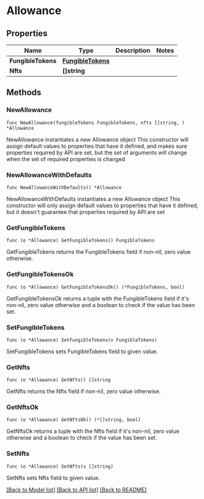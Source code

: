 # Allowance

## Properties

Name | Type | Description | Notes
------------ | ------------- | ------------- | -------------
**FungibleTokens** | [**FungibleTokens**](FungibleTokens.md) |  | 
**Nfts** | **[]string** |  | 

## Methods

### NewAllowance

`func NewAllowance(fungibleTokens FungibleTokens, nfts []string, ) *Allowance`

NewAllowance instantiates a new Allowance object
This constructor will assign default values to properties that have it defined,
and makes sure properties required by API are set, but the set of arguments
will change when the set of required properties is changed

### NewAllowanceWithDefaults

`func NewAllowanceWithDefaults() *Allowance`

NewAllowanceWithDefaults instantiates a new Allowance object
This constructor will only assign default values to properties that have it defined,
but it doesn't guarantee that properties required by API are set

### GetFungibleTokens

`func (o *Allowance) GetFungibleTokens() FungibleTokens`

GetFungibleTokens returns the FungibleTokens field if non-nil, zero value otherwise.

### GetFungibleTokensOk

`func (o *Allowance) GetFungibleTokensOk() (*FungibleTokens, bool)`

GetFungibleTokensOk returns a tuple with the FungibleTokens field if it's non-nil, zero value otherwise
and a boolean to check if the value has been set.

### SetFungibleTokens

`func (o *Allowance) SetFungibleTokens(v FungibleTokens)`

SetFungibleTokens sets FungibleTokens field to given value.


### GetNfts

`func (o *Allowance) GetNfts() []string`

GetNfts returns the Nfts field if non-nil, zero value otherwise.

### GetNftsOk

`func (o *Allowance) GetNftsOk() (*[]string, bool)`

GetNftsOk returns a tuple with the Nfts field if it's non-nil, zero value otherwise
and a boolean to check if the value has been set.

### SetNfts

`func (o *Allowance) SetNfts(v []string)`

SetNfts sets Nfts field to given value.



[[Back to Model list]](../README.md#documentation-for-models) [[Back to API list]](../README.md#documentation-for-api-endpoints) [[Back to README]](../README.md)


